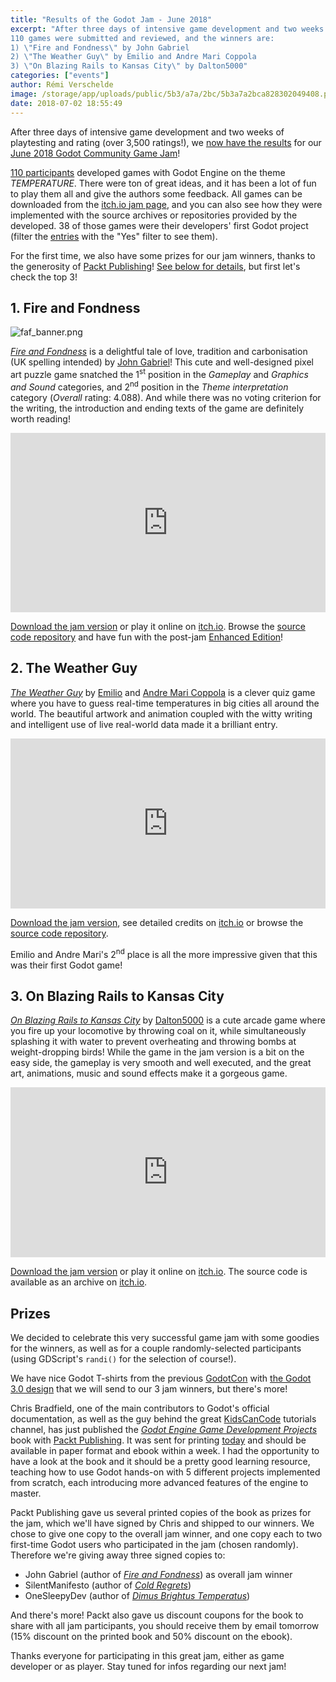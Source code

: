 ```yaml
---
title: "Results of the Godot Jam - June 2018"
excerpt: "After three days of intensive game development and two weeks of playtesting and rating (over 3,500 ratings!), we now have the results for our June 2018 Godot Community Game Jam!
110 games were submitted and reviewed, and the winners are:
1) \"Fire and Fondness\" by John Gabriel
2) \"The Weather Guy\" by Emilio and Andre Mari Coppola
3) \"On Blazing Rails to Kansas City\" by Dalton5000"
categories: ["events"]
author: Rémi Verschelde
image: /storage/app/uploads/public/5b3/a7a/2bc/5b3a7a2bca828302049408.png
date: 2018-07-02 18:55:49
---
```


After three days of intensive game development and two weeks of playtesting and rating (over 3,500 ratings!), we [now have the results](https://itch.io/jam/godotjam062018/results) for our [June 2018 Godot Community Game Jam](https://itch.io/jam/godotjam062018)!

[110 participants](https://itch.io/jam/godotjam062018/entries) developed games with Godot Engine on the theme *TEMPERATURE*. There were ton of great ideas, and it has been a lot of fun to play them all and give the authors some feedback. All games can be downloaded from the [itch.io jam page](https://itch.io/jam/godotjam062018/entries), and you can also see how they were implemented with the source archives or repositories provided by the developed. 38 of those games were their developers' first Godot project (filter the [entries](https://itch.io/jam/godotjam062018/entries) with the "Yes" filter to see them).

For the first time, we also have some prizes for our jam winners, thanks to the generosity of <a href="https://www.packtpub.com/">Packt Publishing</a>! <a href="#prizes">See below for details</a>, but first let's check the top 3!

## 1. Fire and Fondness

![faf_banner.png](/storage/app/uploads/public/5b3/a64/15c/5b3a6415ca4a4081047839.png)

[*Fire and Fondness*](https://itch.io/jam/godotjam062018/rate/270305) is a delightful tale of love, tradition and carbonisation (UK spelling intended) by [John Gabriel](https://twitter.com/JohnGabrielUK)! This cute and well-designed pixel art puzzle game snatched the 1<sup>st</sup> position in the *Gameplay* and *Graphics and Sound* categories, and 2<sup>nd</sup> position in the *Theme interpretation* category (*Overall* rating: 4.088). And while there was no voting criterion for the writing, the introduction and ending texts of the game are definitely worth reading!

<div style='position:relative;padding-bottom:57%'><iframe src='https://gfycat.com/ifr/GreatCostlyIberianchiffchaff' frameborder='0' scrolling='no' width='100%' height='100%' style='position:absolute;top:0;left:0;' allowfullscreen></iframe></div>

[Download the jam version](https://itch.io/jam/godotjam062018/rate/270305) or play it online on [itch.io](https://johngabrieluk.itch.io/fire-and-fondness). Browse the [source code repository](https://bitbucket.org/JohnGabrielUK/fire-and-fondness) and have fun with the post-jam [Enhanced Edition](https://johngabrieluk.itch.io/fire-and-fondness-enhanced-edition)!

## 2. The Weather Guy

[*The Weather Guy*](https://itch.io/jam/godotjam062018/rate/270133) by [Emilio](https://coppolaemilio.com/) and [Andre Mari Coppola](https://www.behance.net/maxandremad90d) is a clever quiz game where you have to guess real-time temperatures in big cities all around the world. The beautiful artwork and animation coupled with the witty writing and intelligent use of live real-world data made it a brilliant entry.

<div style='position:relative;padding-bottom:54%'><iframe src='https://gfycat.com/ifr/PiercingAnguishedConure' frameborder='0' scrolling='no' width='100%' height='100%' style='position:absolute;top:0;left:0' allowfullscreen></iframe></div>

[Download the jam version](https://itch.io/jam/godotjam062018/rate/270133), see detailed credits on [itch.io](https://coppolaemilio.itch.io/the-weather-guy) or browse the [source code repository](https://github.com/coppolaemilio/Temperature).

Emilio and Andre Mari's 2<sup>nd</sup> place is all the more impressive given that this was their first Godot game!

## 3. On Blazing Rails to Kansas City

[*On Blazing Rails to Kansas City*](https://itch.io/jam/godotjam062018/rate/270127) by [Dalton5000](https://twitter.com/dalton8000) is a cute arcade game where you fire up your locomotive by throwing coal on it, while simultaneously splashing it with water to prevent overheating and throwing bombs at weight-dropping birds! While the game in the jam version is a bit on the easy side, the gameplay is very smooth and well executed, and the great art, animations, music and sound effects make it a gorgeous game.

<div style='position:relative;padding-bottom:54%'><iframe src='https://gfycat.com/ifr/ChillyZestyEeve' frameborder='0' scrolling='no' width='100%' height='100%' style='position:absolute;top:0;left:0' allowfullscreen></iframe></div>

[Download the jam version](https://itch.io/jam/godotjam062018/rate/270127) or play it online on [itch.io](https://dalton5000.itch.io/blazing-rails). The source code is available as an archive on [itch.io](https://dalton5000.itch.io/blazing-rails).

<a id="prizes"></a>
## Prizes

We decided to celebrate this very successful game jam with some goodies for the winners, as well as for a couple randomly-selected participants (using GDScript's `randi()` for the selection of course!).

We have nice Godot T-shirts from the previous [GodotCon](/article/get-ready-fosdem-and-godotcon-2018) with [the Godot 3.0 design](https://github.com/godotengine/godot-design/blob/master/goodies/shirt/godot_tshirt_2018.png) that we will send to our 3 jam winners, but there's more!

Chris Bradfield, one of the main contributors to Godot's official documentation, as well as the guy behind the great [KidsCanCode](https://www.youtube.com/channel/UCNaPQ5uLX5iIEHUCLmfAgKg/playlists) tutorials channel, has just published the [*Godot Engine Game Development Projects*](https://www.packtpub.com/game-development/godot-game-engine-projects) book with [Packt Publishing](https://www.packtpub.com). It was sent for printing [today](https://twitter.com/KidsCanCode/status/1013681695965376513) and should be available in paper format and ebook within a week. I had the opportunity to have a look at the book and it should be a pretty good learning resource, teaching how to use Godot hands-on with 5 different projects implemented from scratch, each introducing more advanced features of the engine to master.

Packt Publishing gave us several printed copies of the book as prizes for the jam, which we'll have signed by Chris and shipped to our winners. We chose to give one copy to the overall jam winner, and one copy each to two first-time Godot users who participated in the jam (chosen randomly). Therefore we're giving away three signed copies to:
- John Gabriel (author of [*Fire and Fondness*](https://itch.io/jam/godotjam062018/rate/270305)) as overall jam winner
- SilentManifesto (author of [*Cold Regrets*](https://itch.io/jam/godotjam062018/rate/269951))
- OneSleepyDev (author of [*Dimus Brightus Temperatus*](https://itch.io/jam/godotjam062018/rate/270355))

And there's more! Packt also gave us discount coupons for the book to share with all jam participants, you should receive them by email tomorrow (15% discount on the printed book and 50% discount on the ebook).

Thanks everyone for participating in this great jam, either as game developer or as player. Stay tuned for infos regarding our next jam!
